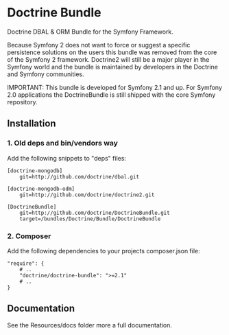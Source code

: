 # Doctrine Bundle

Doctrine DBAL & ORM Bundle for the Symfony Framework.

Because Symfony 2 does not want to force or suggest a specific persistence solutions on the users
this bundle was removed from the core of the Symfony 2 framework. Doctrine2 will still be a major player
in the Symfony world and the bundle is maintained by developers in the Doctrine and Symfony communities.

IMPORTANT: This bundle is developed for Symfony 2.1 and up. For Symfony 2.0 applications the DoctrineBundle
is still shipped with the core Symfony repository.

## Installation

### 1. Old deps and bin/vendors way

Add the following snippets to "deps" files:

    [doctrine-mongodb]
        git=http://github.com/doctrine/dbal.git

    [doctrine-mongodb-odm]
        git=http://github.com/doctrine/doctrine2.git

    [DoctrineBundle]
        git=http://github.com/doctrine/DoctrineBundle.git
        target=/bundles/Doctrine/Bundle/DoctrineBundle

### 2. Composer

Add the following dependencies to your projects composer.json file:

    "require": {
        # ..
        "doctrine/doctrine-bundle": ">=2.1"
        # ..
    }

## Documentation

See the Resources/docs folder more a full documentation.
